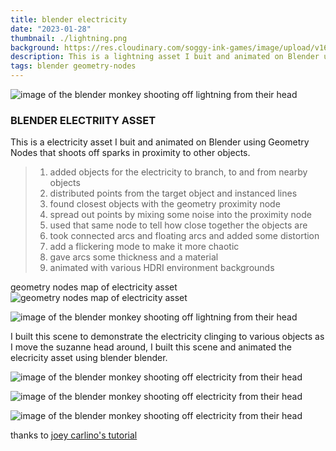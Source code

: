 ```yaml
---
title: blender electricity
date: "2023-01-28"
thumbnail: ./lightning.png
background: https://res.cloudinary.com/soggy-ink-games/image/upload/v1697642992/blender.png
description: This is a lightning asset I buit and animated on Blender using Geometry Nodes.
tags: blender geometry-nodes
---
```


![image of the blender monkey shooting off lightning from their head](https://res.cloudinary.com/soggy-ink-games/image/upload/v1675308134/portfolio/0001-0230_s1ewe7.gif)

### BLENDER ELECTRIITY ASSET

This is a electricity asset I buit and animated on Blender using Geometry Nodes that shoots off sparks in proximity to other objects.

> 1. added objects for the electricity to branch, to and from nearby objects
> 2. distributed points from the target object and instanced lines
> 3. found closest objects with the geometry proximity node
> 4. spread out points by mixing some noise into the proximity node
> 5. used that same node to tell how close together the objects are
> 6. took connected arcs and floating arcs and added some distortion
> 7. add a flickering mode to make it more chaotic
> 8. gave arcs some thickness and a material
> 9. animated with various HDRI environment backgrounds

<div class="kg-card kg-image-card kg-width-wide">

geometry nodes map of electricity asset
![geometry nodes map of electricity asset](https://res.cloudinary.com/soggy-ink-games/image/upload/v1675308408/portfolio/geometrynodes_pgznu8.png)

</div>

<div class="kg-card kg-image-card kg-width-wide">

![image of the blender monkey shooting off lightning from their head](./scene.gif)

I built this scene to demonstrate the electricity clinging to various objects as I move the suzanne head around, I built this scene and animated the elecricity asset using blender blender.

</div>

![image of the blender monkey shooting off electricity from their head](https://res.cloudinary.com/soggy-ink-games/image/upload/v1675738898/portfolio/house_ks9kjb.jpg)

![image of the blender monkey shooting off electricity from their head](https://res.cloudinary.com/soggy-ink-games/image/upload/v1675597915/portfolio/ocean_bkak28.png)

![image of the blender monkey shooting off electricity from their head](https://res.cloudinary.com/soggy-ink-games/image/upload/v1675597908/portfolio/milkyway_uwmlpc.png)

thanks to [joey carlino's tutorial](https://www.youtube.com/watch?v=hsorqBV4nPc)
